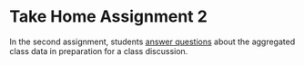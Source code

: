 # Take Home Assignment 2
In the second assignment, students [answer questions](completed_module/components/assignment2/anthropology-assignment-2.pdf) about the aggregated class data in preparation for a class discussion.
